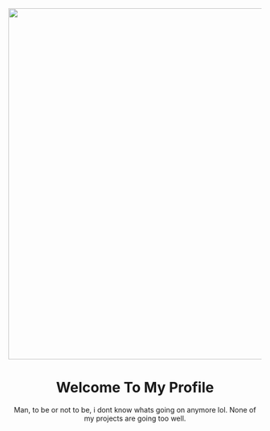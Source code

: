 <div id="header" align="center">
<img src="https://tenor.com/en-CA/view/hsk-gif-21341914" width="700"/>
</div>
<h1 align="center">
  Welcome To My Profile
</h1>
<p align="center">
  Man, to be or not to be, i dont know whats going on anymore lol. None of my projects are going too well.
</p>
